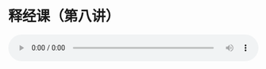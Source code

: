# 释经课（第八讲）

<audio style="width: 100%;" preload="false" controls controlslist="nodownload"><source src="http://file.simai.life/audio/mp3/old/21883.mp3" type="audio/mpeg">Your browser does not support the audio element.</audio>



